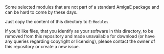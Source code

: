 Some selected modules that are not part of a standard AmigaE package and can be hard to come by these days.

Just copy the content of this directory to `E:Modules`.

If you'd like files, that you identify as your software in this directory, to be removed from this repository and made unavailable for download (or have any queries regarding copyright or licensing), please contact the owner of this repository or create a new issue.
